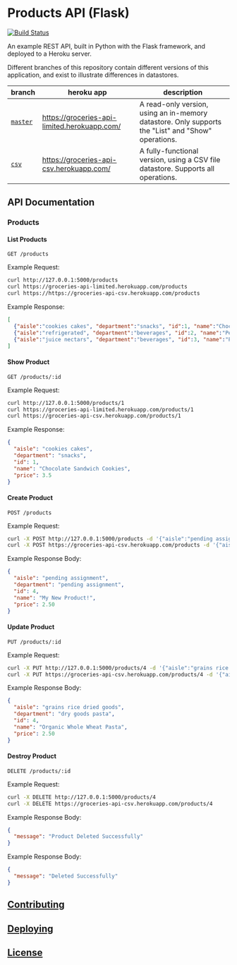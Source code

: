 # Products API (Flask)

[![Build Status](https://travis-ci.com/prof-rossetti/products-api-flask.svg?branch=master)](https://travis-ci.com/prof-rossetti/products-api-flask)

An example REST API, built in Python with the Flask framework, and deployed to a Heroku server.

Different branches of this repository contain different versions of this application, and exist to illustrate differences in datastores.

branch | heroku app | description
--- | --- | ---
[`master`](https://github.com/prof-rossetti/products-api-flask) | https://groceries-api-limited.herokuapp.com/ | A read-only version, using an in-memory datastore. Only supports the "List" and "Show" operations.
[`csv`](https://github.com/prof-rossetti/products-api-flask/tree/csv) | https://groceries-api-csv.herokuapp.com/ | A fully-functional version, using a CSV file datastore. Supports all operations.

## API Documentation

### Products

#### List Products

    GET /products

Example Request:

```sh
curl http://127.0.0.1:5000/products
curl https://groceries-api-limited.herokuapp.com/products
curl https://https://groceries-api-csv.herokuapp.com/products
```

Example Response:

```json
[
  {"aisle":"cookies cakes", "department":"snacks", "id":1, "name":"Chocolate Sandwich Cookies", "price":3.5},
  {"aisle":"refrigerated", "department":"beverages", "id":2, "name":"Peach Mango Juice", "price":1.99},
  {"aisle":"juice nectars", "department":"beverages", "id":3, "name":"Pomegranate Cranberry & Aloe Vera Enrich Drink", "price":4.25}
]
```

#### Show Product

    GET /products/:id

Example Request:

```sh
curl http://127.0.0.1:5000/products/1
curl https://groceries-api-limited.herokuapp.com/products/1
curl https://groceries-api-csv.herokuapp.com/products/1
```

Example Response:

```json
{
  "aisle": "cookies cakes",
  "department": "snacks",
  "id": 1,
  "name": "Chocolate Sandwich Cookies",
  "price": 3.5
}
```

























#### Create Product

    POST /products

Example Request:

```sh
curl -X POST http://127.0.0.1:5000/products -d '{"aisle":"pending assignment", "department": "pending assignment", "name": "My New Product!", "price": "2.50"}'
curl -X POST https://groceries-api-csv.herokuapp.com/products -d '{"aisle":"pending assignment", "department": "pending assignment", "name": "My New Product!", "price": "2.50"}'
```

Example Response Body:

```json
{
  "aisle": "pending assignment",
  "department": "pending assignment",
  "id": 4,
  "name": "My New Product!",
  "price": 2.50
}
```








#### Update Product

    PUT /products/:id

Example Request:

```sh
curl -X PUT http://127.0.0.1:5000/products/4 -d '{"aisle":"grains rice dried goods", "department": "dry goods pasta", "name": "Organic Whole Wheat Pasta", "price": "2.50"}'
curl -X PUT https://groceries-api-csv.herokuapp.com/products/4 -d '{"aisle":"grains rice dried goods", "department": "dry goods pasta", "name": "Organic Whole Wheat Pasta", "price": "2.50"}'
```

Example Response Body:

```json
{
  "aisle": "grains rice dried goods",
  "department": "dry goods pasta",
  "id": 4,
  "name": "Organic Whole Wheat Pasta",
  "price": 2.50
}
```








#### Destroy Product

    DELETE /products/:id

Example Request:

```sh
curl -X DELETE http://127.0.0.1:5000/products/4
curl -X DELETE https://groceries-api-csv.herokuapp.com/products/4
```

Example Response Body:

```json
{
  "message": "Product Deleted Successfully"
}
```

Example Response Body:

```json
{
  "message": "Deleted Successfully"
}
```





























## [Contributing](/CONTRIBUTING.md)

## [Deploying](/DEPLOYING.md)

## [License](/LICENSE.md)
